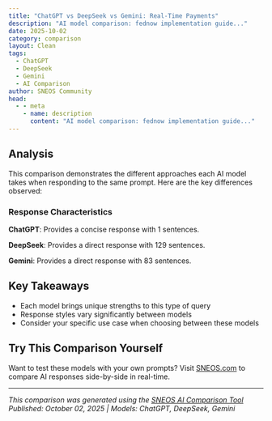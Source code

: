 ```yaml
---
title: "ChatGPT vs DeepSeek vs Gemini: Real-Time Payments"
description: "AI model comparison: fednow implementation guide..."
date: 2025-10-02
category: comparison
layout: Clean
tags:
  - ChatGPT
  - DeepSeek
  - Gemini
  - AI Comparison
author: SNEOS Community
head:
  - - meta
    - name: description
      content: "AI model comparison: fednow implementation guide..."
---
```


<ChatComparison
  title="ChatGPT vs DeepSeek vs Gemini: Real-Time Payments"
  prompt="fednow implementation guide"
  :responses='{
    "ChatGPT": "Error calling OpenAI API.",
    "DeepSeek": "Of course. Here is a comprehensive guide to the FedNow Service implementation, structured to help financial institutions understand and navigate the process.\n\nThis guide is broken down into key phases: Understanding FedNow, Pre-Implementation Planning, Technical Implementation, Testing \u0026 Certification, and Go-Live \u0026 Post-Launch.\n\n---\n\n### **FedNow Service Implementation Guide**\n\n#### **1. Understanding the Basics: What is FedNow?**\n\nBefore implementation, it\u0027s crucial to understand what you are building.\n\n*   **What it is:** The FedNow Service is a real-time gross settlement (RTGS) system operated by the Federal Reserve. It enables instant, 24x7x365 payments between participating financial institutions in the United States.\n*   **Core Value:** Funds are final and available to recipients within seconds, at any time, including weekends and holidays.\n*   **Key Features:**\n    *   **Instant Settlement:** Irrevocable settlement in seconds.\n    *   **Always On:** 24/7/365 operation.\n    *   **Iso 20022:** Uses the modern, global ISO 20022 messaging standard.\n    *   **Request for Payment (RFP):** A feature that allows a payee to send a digital invoice directly to a payer\u0027s bank account.\n    *   **Core Functionality:** Supports credit transfers (push payments) with rich data payloads.\n\n#### **2. Pre-Implementation \u0026 Strategic Planning**\n\nThis is the most critical phase for a successful rollout.\n\n**A. Define Your Strategy and Use Cases**\n*   **Why are you implementing?** (e.g., competitive pressure, customer demand, new product offerings).\n*   **Which services will you offer initially?**\n    *   Receive-only? (Allowing your customers to receive instant payments)\n    *   Send-and-Receive? (Full functionality)\n    *   Will you support Request for Payment (RFP)?\n*   **Target Customer Segments:** Consumers, Small Businesses, Large Corporates?\n*   **Pricing Model:** How will you charge for the service?\n\n**B. Assemble Your Project Team**\nImplementation requires cross-functional collaboration:\n*   **Project Management:** To oversee timelines and resources.\n*   **Product Management:** To define the customer-facing product.\n*   **Compliance \u0026 Legal:** To address regulatory requirements, terms of service, and fraud controls.\n*   **Treasury \u0026 Finance:** To manage liquidity and settlement implications.\n*   **IT \u0026 Development:** For core system integration.\n*   **Operations \u0026 Support:** For handling exceptions, customer service, and daily monitoring.\n\n**C. Choose Your Implementation Path**\nThere are two primary ways to connect to the FedNow Service:\n\n1.  **Direct Integration (Via FedLine Direct\u00AE or FedLine Command\u00AE):**\n    *   **What it is:** Your core banking system or payment hub connects directly to the Fed via a secure, dedicated network.\n    *   **Best for:** Larger institutions with significant technical resources and in-house development capabilities.\n    *   **Pros:** Greater control, potential for deeper customization.\n    *   **Cons:** Higher technical complexity and resource commitment.\n\n2.  **Indirect Integration (Via a Service Provider/Core Processor):**\n    *   **What it is:** Your core banking provider (e.g., FIS, Jack Henry, Fiserv) or a third-party payment processor connects to FedNow on your behalf. You connect to them.\n    *   **Best for:** Most community banks and credit unions.\n    *   **Pros:** Faster time-to-market, leverages existing relationships, less internal technical burden.\n    *   **Cons:** Dependent on your provider\u0027s timeline and feature set; may have less flexibility.\n\n***Action Item:*** **Contact your core processor immediately** to understand their FedNow strategy, timeline, and pricing.\n\n**D. Liquidity Management**\n*   Instant payments require prefunding. You must maintain a separate Master Account balance with the Fed for FedNow transactions.\n*   Develop a strategy for monitoring and replenishing this balance 24/7. The Fed provides tools like the FedNow Liquidity Management Tool (LMT) to help.\n\n**E. Risk \u0026 Fraud Management**\n*   **Irrevocability:** Once a payment is sent, it cannot be recalled. This heightens fraud risk.\n*   **Implement robust controls:** Multi-factor authentication, transaction limits (both per-transaction and daily), velocity checks, and advanced behavioral analytics.\n*   Develop clear procedures for handling payment exceptions and error resolution (e.g., mistaken payments).\n\n#### **3. Technical Implementation**\n\nThis phase involves the actual build and integration.\n\n**A. Connectivity \u0026 Security**\n*   Establish a secure connection to the FedNow network via your chosen path (Direct or Indirect).\n*   Implement required security protocols and certificates.\n\n**B. ISO 20022 Message Mapping**\n*   Your systems must be able to generate, send, and receive ISO 20022 payment messages (specifically, the \u0060pacs.008\u0060 for the credit transfer).\n*   Map data fields from your internal systems (e.g., account number, amount, memo) to the ISO 20022 format.\n*   Ensure you can handle the rich data fields to support better remittance information.\n\n**C. Core System Integration**\n*   Integrate the FedNow service with your core banking system to:\n    *   **Debit/Credit customer accounts** in real-time.\n    *   **Update ledgers** immediately.\n    *   **Post transaction details** to customer statements.\n*   Build APIs or use file-based interfaces as required by your core processor.\n\n**D. Customer-Facing Channel Development**\n*   **Online Banking:** Build the UI/UX for customers to send and receive instant payments.\n*   **Mobile Banking:** Integrate FedNow into your mobile app.\n*   **Business Banking/API:** Develop APIs for corporate clients to integrate FedNow into their ERPs or accounting software.\n\n#### **4. Testing \u0026 Certification**\n\nYou cannot go live without successfully completing the Fed\u0027s certification process.\n\n*   **Testing Environment:** The Fed provides a full, non-production testing environment that mirrors the live service.\n*   **Certification Scenarios:** You must successfully execute a defined set of test cases covering:\n    *   Successful send and receive transactions.\n    *   Error conditions (e.g., insufficient liquidity, invalid account numbers).\n    *   Request for Payment (if applicable).\n    *   Liquidity management transactions.\n*   **End-to-End Testing:** Test the entire flow with your core processor, internal systems, and customer channels.\n*   **Fraud Scenario Testing:** Test your fraud controls and transaction limits.\n\n#### **5. Go-Live \u0026 Post-Launch**\n\n**A. Go-Live Preparation**\n*   Finalize operational procedures and train your customer service and operations teams.\n*   Develop a communication plan for your customers (announcements, FAQs, user guides).\n*   Set your initial transaction limits.\n\n**B. Go-Live**\n*   The transition to the live FedNow production environment is typically a coordinated switch.\n*   Have a \u0022war room\u0022 with key team members available to handle any immediate issues.\n\n**C. Post-Launch Monitoring \u0026 Optimization**\n*   **Monitor 24/7:** Implement real-time monitoring of transaction queues, liquidity levels, and system health.\n*   **Gather Feedback:** Collect feedback from early users.\n*   **Analyze Metrics:** Track adoption rates, transaction volumes, and error rates.\n*   **Iterate and Expand:** Plan for future phases, such as promoting the service more broadly, adjusting limits, or adding new features like Request for Payment.\n\n---\n\n### **Official Federal Reserve Resources**\n\nThis guide is a summary. Your primary sources of truth should be the official Fed resources:\n\n1.  **The FedNow Explorer:** The main portal for all information, documentation, and registration. **[https://www.frbservices.org/financial-services/fednow](https://www.frbservices.org/financial-services/fednow)**\n2.  **FedNow Implementation Playbook:** A detailed, step-by-step guide provided by the Fed. This is essential reading.\n3.  **FedNow Service Provider Showcase:** A list of core processors, technology providers, and consultants that are ready to help with implementation.\n\n### **Summary Checklist**\n\n*   [ ] Form a cross-functional project team.\n*   [ ] Contact your core processor to confirm their plan.\n*   [ ] Define your business strategy and initial use cases.\n*   [ ] Develop your risk and fraud management framework.\n*   [ ] Plan for 24/7 liquidity management.\n*   [ ] Begin technical integration (direct or via provider).\n*   [ ] Complete FedNow certification testing.\n*   [ ] Train staff and prepare customer communications.\n*   [ ] Go-Live and monitor closely.\n\nImplementing FedNow is a significant undertaking but a necessary one to remain competitive in the evolving payments landscape. A methodical, well-planned approach is the key to success.",
    "Gemini": "While I can\u0027t provide a single, official \u0022FedNow Implementation Guide\u0022 (as the exact resources you need will depend on your institution\u0027s specific situation), I can give you a comprehensive overview of what FedNow implementation entails and point you to the key resources you\u0027ll need to access.  Think of this as your roadmap.\n\n**I. Understanding FedNow**\n\n*   **What is FedNow?** FedNow is a 24/7/365 instant payment service developed by the Federal Reserve. It enables financial institutions to send and receive payments in near real-time, offering businesses and consumers immediate access to funds.\n\n*   **Key Benefits:**\n    *   Faster payments\n    *   Improved cash flow management\n    *   New business opportunities\n    *   Enhanced customer experience\n    *   Operational efficiency\n\n*   **Core Functionality:**\n    *   Instant credit transfers\n    *   Request for payment (RFP)\n    *   Interbank communication\n\n**II. Key Steps to FedNow Implementation**\n\nThe implementation process can be broken down into these main phases:\n\n1.  **Assessment and Planning:**\n\n    *   **Strategic Alignment:** Determine how FedNow aligns with your institution\u0027s overall business strategy, target customer segments, and payment objectives.\n    *   **Use Case Identification:** Identify specific use cases for FedNow within your organization (e.g., faster payroll, instant insurance claims payouts, real-time bill payments).\n    *   **Cost-Benefit Analysis:**  Evaluate the costs associated with implementation (technology, staffing, training) against the potential benefits.\n    *   **Stakeholder Engagement:** Involve relevant departments (operations, IT, compliance, marketing) in the planning process.\n    *   **Timeline Development:** Create a realistic project timeline with key milestones.\n    *   **Decision:  Direct Participant vs. Correspondent:**  Determine if you will participate directly or use a correspondent bank. This is a crucial decision impacting the entire implementation.\n\n2.  **Technical Preparation:**\n\n    *   **Infrastructure Assessment:** Evaluate your existing IT infrastructure and identify necessary upgrades or modifications.\n    *   **Connectivity:** Establish connectivity to the FedNow Service.  This typically involves working with a third-party service provider or developing in-house solutions.\n    *   **Message Formats:**  Understand and implement the ISO 20022 message standards used by FedNow.  This is critical for interoperability.\n    *   **Software Integration:**  Integrate FedNow functionality with your core banking systems, payment platforms, and other relevant applications.\n    *   **Testing:** Conduct thorough testing of all systems and processes to ensure proper functionality and security.\n        *   **FedNow Testing Resources:** The Federal Reserve provides extensive testing environments and documentation.  This includes the FedNow testing guide, connectivity testing, and transaction testing.\n    *   **Security Considerations:** Implement robust security measures to protect against fraud and cyber threats.\n\n3.  **Operational Readiness:**\n\n    *   **Policy and Procedure Development:**  Establish clear policies and procedures for handling FedNow payments, including fraud prevention, dispute resolution, and compliance.\n    *   **Staff Training:**  Train employees on FedNow processes, security protocols, and customer service best practices.\n    *   **Customer Communication:**  Develop a communication strategy to inform customers about the availability of FedNow and its benefits.\n    *   **Monitoring and Reporting:**  Implement systems for monitoring FedNow transactions and generating reports for regulatory compliance and internal analysis.\n    *   **Compliance:**\n        *   Understand and adhere to all applicable regulations, including those related to Anti-Money Laundering (AML) and sanctions screening.\n        *   Develop robust compliance programs to mitigate risks.\n\n4.  **Go-Live and Ongoing Optimization:**\n\n    *   **Phased Rollout:** Consider a phased rollout of FedNow to minimize risk and allow for adjustments as needed.\n    *   **Monitoring and Support:**  Provide ongoing monitoring and support to ensure smooth operations.\n    *   **Performance Analysis:**  Regularly analyze FedNow performance to identify areas for improvement.\n    *   **Continuous Improvement:**  Stay informed about updates to the FedNow Service and make necessary adjustments to your systems and processes.\n\n**III. Key Resources and Official Documentation**\n\n*   **FedNow Website:**  This is your primary source for official information.  You can find it by searching \u0022FedNow Service\u0022 on Google. Look for links ending in \u0022.org\u0022\n    *   **Service Documentation:**  Access detailed documentation on FedNow rules, policies, and technical specifications.  This is constantly updated.\n    *   **Participant Guides:**  Find specific guides for financial institutions participating in FedNow.\n    *   **Testing and Certification:**  Get information on the FedNow testing environment and certification process.\n    *   **Webinars and Events:**  Attend webinars and events to learn more about FedNow and connect with other participants.\n    *   **Resource Center:** A repository of articles, FAQs, and other helpful resources.\n*   **Federal Reserve Banks:**  Your local Federal Reserve Bank can provide assistance and guidance throughout the implementation process.\n*   **Third-Party Service Providers:**  Many third-party providers offer solutions for connecting to FedNow and integrating it with existing systems. Research reputable vendors with proven experience.\n\n**IV. Choosing a FedNow Integration Approach**\n\n*   **Direct Participation:**  Connecting directly to the FedNow Service requires significant technical expertise and resources but provides the most control and flexibility.  Generally for large institutions.\n*   **Correspondent Banking:**  Partnering with a correspondent bank that is already connected to FedNow can be a simpler and more cost-effective option for smaller institutions.\n*   **Third-Party Payment Processor:** Many third-party processors are connecting to FedNow and offering services to their customers.\n\n**V. Security Considerations**\n\n*   **Fraud Prevention:** Implement robust fraud detection and prevention measures to protect against unauthorized transactions.\n*   **Cybersecurity:**  Strengthen your cybersecurity defenses to protect against cyber threats.\n*   **Data Security:**  Ensure the secure storage and transmission of sensitive data.\n*   **Authentication:** Implement multi-factor authentication (MFA) for all users accessing FedNow systems.\n\n**VI. Common Challenges and How to Overcome Them**\n\n*   **Complexity:** FedNow implementation can be complex, especially for institutions with legacy systems.  *Solution: Start early, plan carefully, and seek expert assistance.*\n*   **Cost:**  Implementation can be expensive. *Solution: Conduct a thorough cost-benefit analysis and explore options for minimizing costs.*\n*   **Interoperability:** Ensuring interoperability with existing systems can be challenging. *Solution:  Adhere to ISO 20022 standards and conduct thorough testing.*\n*   **Security Risks:**  Instant payments can increase the risk of fraud. *Solution:  Implement robust fraud prevention measures and cybersecurity defenses.*\n*   **Compliance:** Staying up-to-date with regulatory requirements can be difficult. *Solution:  Work with compliance experts and monitor regulatory updates.*\n\n**VII.  Important Considerations**\n\n*   **ISO 20022:** FedNow uses ISO 20022 messaging, so understanding and implementing this standard is crucial.  Consider training or expert consultation if your team lacks experience.\n*   **Testing, Testing, Testing:**  Don\u0027t underestimate the importance of thorough testing.  Utilize the FedNow testing environment extensively.\n*   **Stay Informed:**  The FedNow landscape is evolving, so stay up-to-date on the latest developments and best practices.\n\n**Disclaimer:** *This information is for general guidance only and should not be considered as professional advice.  You should consult with qualified experts to determine the specific requirements for your institution.*\n"
  }'
  published-date="10:45"
/>

## Analysis

This comparison demonstrates the different approaches each AI model takes when responding to the same prompt. Here are the key differences observed:

### Response Characteristics

**ChatGPT**: Provides a concise response with 1 sentences. 

**DeepSeek**: Provides a direct response with 129 sentences. 

**Gemini**: Provides a direct response with 83 sentences. 

## Key Takeaways

- Each model brings unique strengths to this type of query
- Response styles vary significantly between models
- Consider your specific use case when choosing between these models

## Try This Comparison Yourself

Want to test these models with your own prompts? Visit [SNEOS.com](https://sneos.com) to compare AI responses side-by-side in real-time.

---

*This comparison was generated using the [SNEOS AI Comparison Tool](https://sneos.com)*
*Published: October 02, 2025 | Models: ChatGPT, DeepSeek, Gemini*
